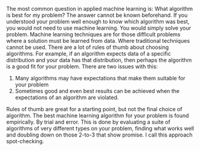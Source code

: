 The most common question in applied machine learning is: What algorithm is best for my
problem? The answer cannot be known beforehand. If you understood your problem well enough
to know which algorithm was best, you would not need to use machine learning. You would
simply solve your problem. Machine learning techniques are for those difficult problems where a
solution must be learned from data. Where traditional techniques cannot be used. There are a
lot of rules of thumb about choosing algorithms. For example, if an algorithm expects data of a
specific distribution and your data has that distribution, then perhaps the algorithm is a good
fit for your problem. There are two issues with this:

1. Many algorithms may have expectations that make them suitable for your problem
2. Sometimes good and even best results can be achieved when the expectations of an
algorithm are violated.

Rules of thumb are great for a starting point, but not the final choice of algorithm. The
best machine learning algorithm for your problem is found empirically. By trial and error. This
is done by evaluating a suite of algorithms of very different types on your problem, finding
what works well and doubling down on those 2-to-3 that show promise. I call this approach
spot-checking.
